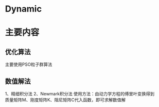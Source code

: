 # Dynamic
# 主要内容
## 优化算法
主要使用PSO粒子群算法
## 数值解法
1、精细积分法
2、Newmark积分法
使用方法：由动力学方程的傅里叶变换得到质量矩阵M、刚度矩阵K、阻尼矩阵C代入函数，即可求解数值解

